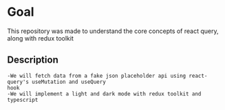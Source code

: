 # Goal
This repository was made to understand the core concepts of react query, along with redux toolkit
## Description
    -We will fetch data from a fake json placeholder api using react-query's useMutation and useQuery 
    hook
    -We will implement a light and dark mode with redux toolkit and typescript



